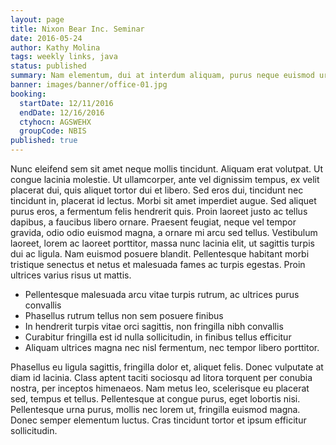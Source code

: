 ```yaml
---
layout: page
title: Nixon Bear Inc. Seminar
date: 2016-05-24
author: Kathy Molina
tags: weekly links, java
status: published
summary: Nam elementum, dui at interdum aliquam, purus neque euismod urna.
banner: images/banner/office-01.jpg
booking:
  startDate: 12/11/2016
  endDate: 12/16/2016
  ctyhocn: AGSWEHX
  groupCode: NBIS
published: true
---
```

Nunc eleifend sem sit amet neque mollis tincidunt. Aliquam erat volutpat. Ut congue lacinia molestie. Ut ullamcorper, ante vel dignissim tempus, ex velit placerat dui, quis aliquet tortor dui et libero. Sed eros dui, tincidunt nec tincidunt in, placerat id lectus. Morbi sit amet imperdiet augue. Sed aliquet purus eros, a fermentum felis hendrerit quis. Proin laoreet justo ac tellus dapibus, a faucibus libero ornare. Praesent feugiat, neque vel tempor gravida, odio odio euismod magna, a ornare mi arcu sed tellus. Vestibulum laoreet, lorem ac laoreet porttitor, massa nunc lacinia elit, ut sagittis turpis dui ac ligula. Nam euismod posuere blandit. Pellentesque habitant morbi tristique senectus et netus et malesuada fames ac turpis egestas. Proin ultrices varius risus ut mattis.

* Pellentesque malesuada arcu vitae turpis rutrum, ac ultrices purus convallis
* Phasellus rutrum tellus non sem posuere finibus
* In hendrerit turpis vitae orci sagittis, non fringilla nibh convallis
* Curabitur fringilla est id nulla sollicitudin, in finibus tellus efficitur
* Aliquam ultrices magna nec nisl fermentum, nec tempor libero porttitor.

Phasellus eu ligula sagittis, fringilla dolor et, aliquet felis. Donec vulputate at diam id lacinia. Class aptent taciti sociosqu ad litora torquent per conubia nostra, per inceptos himenaeos. Nam metus leo, scelerisque eu placerat sed, tempus et tellus. Pellentesque at congue purus, eget lobortis nisi. Pellentesque urna purus, mollis nec lorem ut, fringilla euismod magna. Donec semper elementum luctus. Cras tincidunt tortor et ipsum efficitur sollicitudin.
